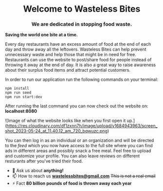 <h1 align="center">Welcome to Wasteless Bites</h1>
<h3 align="center">We are dedicated in stopping food waste.</h3>

**Saving the world one bite at a time.**

Every day restaurants have an excess amount of food at the end of each day and throw away all the leftovers. Wasteless Bites can help prevent unnecessary waste and help those that might be in need for free. Restaurants can use the website to post/share food for people instead of throwing it away at the end of day. It is also a great way to raise awareness about their surplus food items and attract potential customers.

In order to run our application run the following commands on your terminal:

```
npm install
npm run seed
npm run start:dev
```

After running the last command you can now check out the website on: **localhost:8080**

![Image of what the website looks like when you first open it up.]
(https://res.cloudinary.com/df1zxnn7h/image/upload/v1684943963/screen_shot_2023-05-24_at_11.40.12_am_720_bqwuzc.png)

You can then log in as an individual or an organization and will be directed to the _feed_ which you now have access to the full site where you can find ads in different areas and possibly snack a free meal. Feel free to upload and customize your profile. You can also leave reviews on different resturants after you've tried their food.

-   💬 Ask us about **anything!**
-   📫 How to reach us **wastelessbites@gmail.com** ~~This is not a real email~~
-   ⚡ Fact **80 billion pounds of food is thrown away each year**
